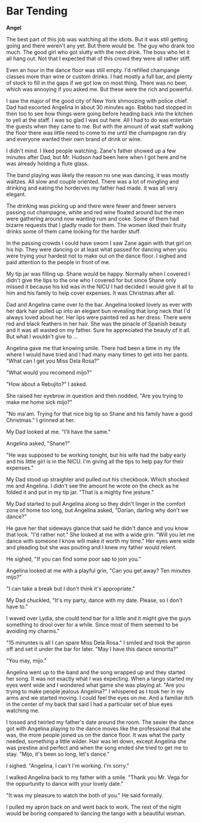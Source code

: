# Bar Tending

**Angel**

The best part of this job was watching all the idiots.  But it was still getting going and there weren't any yet.  But there would be.  The guy who drank too much.  The good girl who got slutty with the next drink.  The boss who let it all hang out.  Not that I expected that of this crowd they were all rather stiff.

Even an hour in the dance floor was still empty.  I'd refilled champange classes more than wine or custom drinks.  I had mostly a full bar, and plenty of stock to fill in the gaps if we got low on most thing.  There was no beer, which was annoying if you asked me.  But these were the rich and powerful.

I saw the major of the good city of New York shmoozing with police chief.  Dad had escorted Angelina in about 30 minutes ago.  Babbo had stopped in then too to see how things were going before heading back into the kitchen to yell at the staff.  I was so glad I was out here.  All I had to do was entertain the guests when they came to me.  But with the amount of wait staff walking the floor there was little need to come to me until the champagne ran dry and everyone wanted their own brand of drink or wine.

I didn't mind.  I liked people watching.  Zane's father showed up a few minutes after Dad, but Mr. Hudson had been here when I got here and he was already holding a flute glass.

The band playing was likely the reason no one was dancing, it was mostly waltzes.  All slow and couple oriented.  There was a lot of mingling and drinking and eating the horderves my father had made.  It was all very elegant.

The drinking was picking up and there were fewer and fewer servers passing out champagne, white and red wine floated around but the men were gathering around now wanting rum and coke.  Some of them had bizarre requests that I gladly made for them.  The women liked their fruity drinks some of them came looking for the harder stuff.

In the passing crowds I could have sworn I saw Zane again with that girl on his hip.  They were dancing or at least what passed for dancing when you were trying your hardest not to make out on the dance floor.  I sighed and paid attention to the people in front of me.

My tip jar was filling up.  Shane would be happy.  Normally when I covered I didn't give the tips to the one who I covered for but since Shane only missed it because his kid was in the NICU I had decided I would give it all to him and his family to help cover expenses.  It was Christmas after all.

Dad and Angelina came over to the bar.  Angelina looked lovely as ever with her dark hair pulled up into an elegant bun revealing that long neck that I'd always loved about her.  Her lips were painted red as her dress.  There were red and black feathers in her hair.  She was the pinacle of Spanish beauty and it was all wasted on my father.  Sure he appreciated the beauty of it all.  But what I wouldn't give to ...

Angelina gave me that knowing smile.  There had been a time in my life where I would have tried and I had many many times to get into her pants.  "What can I get you Miss Dela Rosa?"

"What would you recomend mijo?"

"How about a Rebujito?"  I asked.

She raised her eyebrow in question and then nodded, "Are you trying to make me home sick mijo?"

"No ma'am.  Trying for that nice big tip so Shane and his family have a good Christmas."  I grinned at her.

My Dad looked at me.  "I'll have the same."

Angelina asked, "Shane?"

"He was supposed to be working tonight, but his wife had the baby early and his little girl is in the NICU.  I'm giving all the tips to help pay for their expenses."

My Dad stood up straighter and pulled out his checkbook.  Which shocked me and Angelina.  I didn't see the amount he wrote on the check as he folded it and put in my tip jar.  "That is a mighty fine jesture."

My Dad started to pull Angelina along so they didn't linger in the comfort zone of home too long, but Angelina asked, "Dorian, darling why don't we dance?"

He gave her that sideways glance that said he didn't dance and you know that look.  "I'd rather not."  She looked at me with a wide grin.  "Will you let me dance with someone I know will make it worth my time."  Her eyes were wide and pleading but she was pouting and I knew my father would relent.

He sighed, "If you can find some poor sap to join you."

Angelina looked at me with a playful grin, "Can you get away?  Ten minutes mijo?"

"I can take a break but I don't think it's appropriate."

My Dad chuckled, "It's my party, dance with my date.  Please, so I don't have to."

I waved over Lydia, she could tend bar for a little and it might give the guys something to drool over for a while.  Since most of them seemed to be avoiding my charms."

"15 minuntes is all I can spare Miss Dela Rosa."  I smiled and took the apron off and set it under the bar for later.  "May I have this dance senorita?"

"You may, mijo."

Angelina went up to the band and the song wrapped up and they started her song.  It was not exactly what I was expecting.  When a tango started my eyes went wide and I wondered what game she was playing at.  "Are you trying to make people jealous Angelina?" I whispered as I took her in my arms and we started moving.  I could feel the eyes on me.  And a familiar itch in the center of my back that said I had a particular set of blue eyes watching me.

I tossed and twirled my father's date around the room.  The sexier the dance got with Angelina playing to the dance moves like the professional that she was, the more people joined us on the dance floor.  It was what the party needed, something a little wilder.  Hair was let down, except Angelina she was prestine and perfect and when the song ended she tried to get me to stay.  "Mijo, it's been so long, let's dance."

I sighed.  "Angelina, I can't I'm working.  I'm sorry."

I walked Angelina back to my father with a smile.  "Thank you Mr. Vega for the oppurtunity to dance with your lovely date."

"It was my pleasure to watch the both of you." He said formally.

I pulled my apron back on and went back to work.  The rest of the night would be boring compared to dancing the tango with a beautiful woman.